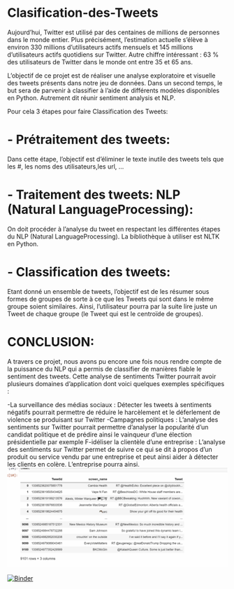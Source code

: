 # Clasification-des-Tweets


Aujourd’hui, Twitter est utilisé par des centaines de millions de personnes dans le monde entier. Plus précisément, l’estimation actuelle s’élève à environ 330 millions d’utilisateurs actifs mensuels et 145 millions d’utilisateurs actifs quotidiens sur Twitter. Autre chiffre intéressant : 63 % des utilisateurs de Twitter dans le monde ont entre 35 et 65 ans.

L’objectif de ce projet est de réaliser une analyse exploratoire et visuelle des tweets présents dans notre jeu de données. Dans un second temps, le but sera de parvenir à classifier à l’aide de différents modèles disponibles en Python. Autrement dit réunir sentiment analysis et NLP.

 Pour cela 3 étapes pour faire Classification des Tweets: 
 
# - Prétraitement des tweets:
Dans cette étape, l’objectif est d’éliminer le texte inutile des tweets tels que les #, les noms des utilisateurs,les url, ...
# - Traitement des tweets: NLP (Natural LanguageProcessing):
On doit procéder à l’analyse du tweet en respectant les différentes étapes du NLP (Natural LanguageProcessing). La bibliothèque à utiliser est NLTK en Python.
# - Classification des tweets:
Etant donné un ensemble de tweets, l’objectif est de les résumer sous formes de groupes de sorte à ce que les Tweets qui sont dans le même groupe soient similaires. Ainsi, l’utilisateur pourra par la suite lire juste un Tweet de chaque groupe (le Tweet qui est le centroïde de groupes). 




# CONCLUSION:
A travers ce projet, nous avons pu encore une fois nous  rendre compte de la puissance du NLP qui a permis de classifier de manières fiable le sentiment des tweets. Cette analyse de sentiments Twitter pourrait avoir plusieurs domaines d’application dont voici quelques exemples spécifiques : 

-La surveillance des médias sociaux : Détecter les tweets à sentiments négatifs pourrait permettre de réduire le harcèlement et le déferlement de violence se produisant sur Twitter
-Campagnes politiques : L’analyse des sentiments sur Twitter pourrait permettre d’analyser la popularité d’un candidat politique et de prédire ainsi le vainqueur d’une élection présidentielle par exemple
F-idéliser la clientèle d’une entreprise : L’analyse des sentiments sur Twitter permet de suivre ce qui se dit à propos d’un produit ou service vendu par une entreprise et peut ainsi aider à détecter les clients en colère. L’entreprise pourra ainsi. 
![Alt Text](tweet.gif)



[![Binder](https://mybinder.org/badge_logo.svg)](https://mybinder.org/v2/gh/GmachMariem/Clasification-des-Tweets/main)



